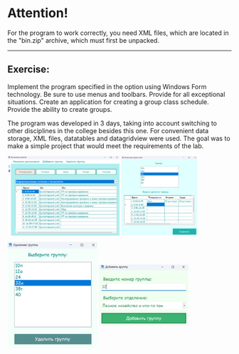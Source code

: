 # **Attention!**
For the program to work correctly, you need XML files, which are located in the "bin.zip" archive, which must first be unpacked.
___
## Exercise:

Implement the program specified in the option using Windows Form technology. Be sure to use menus and toolbars. Provide for all exceptional situations. Create an application for creating a group class schedule. Provide the ability to create groups.

The program was developed in 3 days, taking into account switching to other disciplines in the college besides this one. For convenient data storage, XML files, datatables and datagridview were used. The goal was to make a simple project that would meet the requirements of the lab.

<img align="center" src="https://github.com/alenoktee/Schedule/blob/master/Main.png" width="50%"></img>
<img align="center" src="https://github.com/alenoktee/Schedule/blob/master/Edit.png" width="34%"></img>

<img align="center" src="https://github.com/alenoktee/Schedule/blob/master/Delete.png" width="40%"></img>
<img align="center" src="https://github.com/alenoktee/Schedule/blob/master/Add.png" width="40%"></img>
